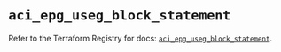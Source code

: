 # `aci_epg_useg_block_statement`

Refer to the Terraform Registry for docs: [`aci_epg_useg_block_statement`](https://registry.terraform.io/providers/ciscodevnet/aci/2.17.0/docs/resources/epg_useg_block_statement).
